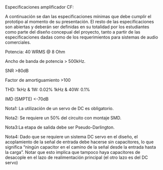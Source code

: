 Especificaciones amplificador CF:

A continuación se dan las especificaciones mínimas que debe cumplir el prototipo al momento de su presentación. 
El resto de las especificaciones son abiertas y deberán ser definidas en su totalidad por los estudiantes como
parte del diseño concepual del proyecto, tanto a partir de las especificaciones dadas como de los requerimientos 
para sistemas de audio comerciales.

Potencia:
40 WRMS @ 8 Ohm

Ancho de banda de potencia > 500kHz.

SNR >80dB

Factor de amortiguamiento >100

THD:
1kHz & 1W: 0.02%
1kHz & 40W: 0.1%

IMD (SMPTE) <-70dB

Nota1: La utilización de un servo de DC es obligatorio.

Nota2: Se requiere un 50% del circuito con montaje SMD.

Nota3:La etapa de salida debe ser Pseudo-Darlington.

Nota4: Dado que se requiere un sistema DC servo en el diseño, el acoplamiento de la señal de entrada
debe hacerse sin capacitores, lo que significa “ningún capacitor en el camino de la señal desde la entrada hasta la carga”. 
Notar que esto implica que tampoco haya capacitores de desacople en el lazo de realimentación principal 
(el otro lazo es del DC servo)
